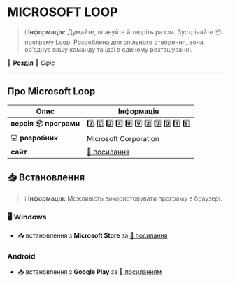 # MICROSOFT LOOP


> :information_source: **Інформація:** Думайте, плануйте й творіть разом. Зустрічайте :package: програму Loop. Розроблена для спільного створення, вона об’єднує вашу команду та ідеї в єдиному розташуванні.

:open_file_folder: **Розділ** :bookmark_tabs: *Офіс*

---

## Про Microsoft Loop

| Опис                          | Інформація |
|-------------------------------| --------------- |
| **версія :package: програми** | :two: :zero: :two: :four: :zero: :nine: :two: :zero: :zero: :one: :five: |
| :computer: **розробник**      | Microsoft Corporation |
| **сайт**                      | [:link: посилання](https://loop.microsoft.com/) |

## :inbox_tray: Встановлення

> :information_source: **Інформація:** Можливість використовувати програму в браузері.

### :desktop_computer: Windows

- :inbox_tray: встановлення з **Microsoft Store** за [:link: посилання](https://apps.microsoft.com/detail/9P1HQ5TQZMGD?query=wezterm&hl=uk-ua&gl=UA)

### Android

- :inbox_tray: встановлення з **Google Play** за [:link: посиланням](https://play.google.com/store/apps/details?id=com.microsoft.loop&hl=en_US)
